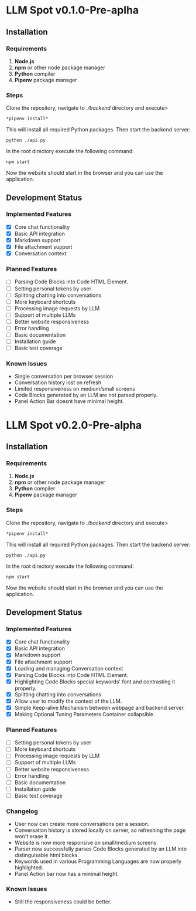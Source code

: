 


# LLM Spot v0.1.0-Pre-aplha

## Installation

### Requirements

1. **Node.js**
2. **npm** or other node package manager
3. **Python** compiler
4. **Pipenv** package manager

### Steps

Clone the repository, navigate to *./backend* directory and execute>

	*pipenv install*

This will install all required Python packages. Then start the backend server:

	python ./api.py

In the root directory execute the following command:

	npm start

Now the website should start in the browser and you can use the application.

## Development Status

### Implemented Features
- [x] Core chat functionality
- [x] Basic API integration
- [x] Markdown support
- [x] File attachment support
- [x] Conversation context

### Planned Features
- [ ] Parsing Code Blocks into Code HTML Element.
- [ ] Setting personal tokens by user
- [ ] Splitting chatting into conversations
- [ ] More keyboard shortcuts
- [ ] Processing image requests by LLM
- [ ] Support of multiple LLMs
- [ ] Better website responsiveness
- [ ] Error handling
- [ ] Basic documentation
- [ ] Installation guide
- [ ] Basic test coverage

### Known Issues
- Single conversation per browser session
- Conversation history lost on refresh
- Limited responsiveness on medium/small screens
- Code Blocks generated by an LLM are not parsed properly.
- Panel Action Bar doesnt have minimal height.

# LLM Spot v0.2.0-Pre-alpha

## Installation

### Requirements

1. **Node.js**
2. **npm** or other node package manager
3. **Python** compiler
4. **Pipenv** package manager

### Steps

Clone the repository, navigate to *./backend* directory and execute>

	*pipenv install*

This will install all required Python packages. Then start the backend server:

	python ./api.py

In the root directory execute the following command:

	npm start

Now the website should start in the browser and you can use the application.

## Development Status

### Implemented Features
- [x] Core chat functionality
- [x] Basic API integration
- [x] Markdown support
- [x] File attachment support
- [x] Loading and managing Conversation context
- [x] Parsing Code Blocks into Code HTML Element.
- [x] Highlighting Code Blocks special keywords' font and contrasting it properly.
- [x] Splitting chatting into conversations
- [x] Allow user to modify the context of the LLM.
- [x] Simple Keep-alive Mechanism between webpage and backend server.
- [x] Making Optional Tuning Parameters Container collapsible.

### Planned Features


- [ ] Setting personal tokens by user	
- [ ] More keyboard shortcuts
- [ ] Processing image requests by LLM
- [ ] Support of multiple LLMs
- [ ] Better website responsiveness
- [ ] Error handling
- [ ] Basic documentation
- [ ] Installation guide
- [ ] Basic test coverage

### Changelog
- User now can create more conversations per a session.
- Conversation history is stored locally on server, so refreshing the page won't erase it.
- Website is now more responsive on small/medium screens.
- Parser now successfully parses Code Blocks generated by an LLM into distinguisable html blocks.
- Keywords used in various Programming Languages are now properly highlighted.
- Panel Action bar now has a minimal height.

### Known Issues
- Still the responsiveness could be better. 
